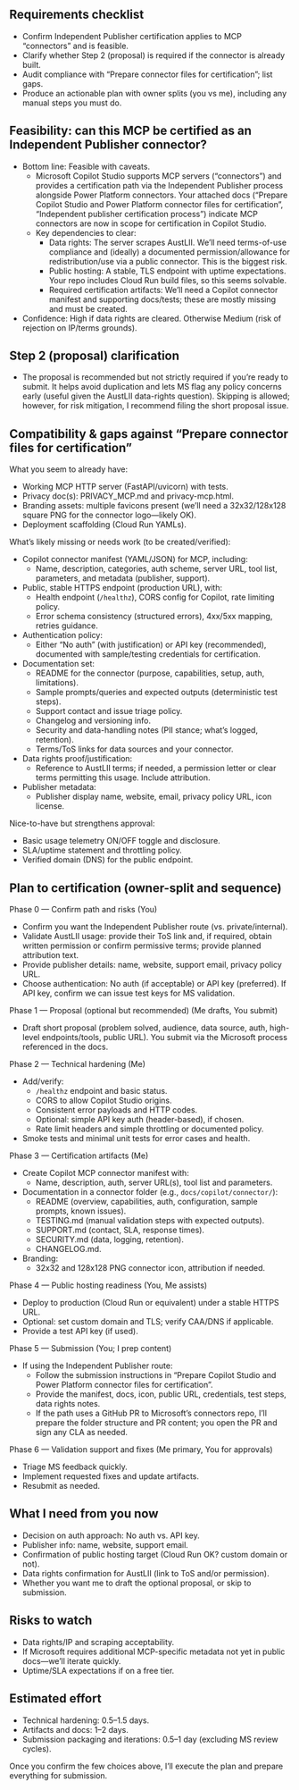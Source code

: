 ## Requirements checklist
- Confirm Independent Publisher certification applies to MCP “connectors” and is feasible.
- Clarify whether Step 2 (proposal) is required if the connector is already built.
- Audit compliance with “Prepare connector files for certification”; list gaps.
- Produce an actionable plan with owner splits (you vs me), including any manual steps you must do.

## Feasibility: can this MCP be certified as an Independent Publisher connector?
- Bottom line: Feasible with caveats.
  - Microsoft Copilot Studio supports MCP servers (“connectors”) and provides a certification path via the Independent Publisher process alongside Power Platform connectors. Your attached docs (“Prepare Copilot Studio and Power Platform connector files for certification”, “Independent publisher certification process”) indicate MCP connectors are now in scope for certification in Copilot Studio.
  - Key dependencies to clear:
    - Data rights: The server scrapes AustLII. We’ll need terms-of-use compliance and (ideally) a documented permission/allowance for redistribution/use via a public connector. This is the biggest risk.
    - Public hosting: A stable, TLS endpoint with uptime expectations. Your repo includes Cloud Run build files, so this seems solvable.
    - Required certification artifacts: We’ll need a Copilot connector manifest and supporting docs/tests; these are mostly missing and must be created.
- Confidence: High if data rights are cleared. Otherwise Medium (risk of rejection on IP/terms grounds).

## Step 2 (proposal) clarification
- The proposal is recommended but not strictly required if you’re ready to submit. It helps avoid duplication and lets MS flag any policy concerns early (useful given the AustLII data-rights question). Skipping is allowed; however, for risk mitigation, I recommend filing the short proposal issue.

## Compatibility & gaps against “Prepare connector files for certification”
What you seem to already have:
- Working MCP HTTP server (FastAPI/uvicorn) with tests.
- Privacy doc(s): PRIVACY_MCP.md and privacy-mcp.html.
- Branding assets: multiple favicons present (we’ll need a 32x32/128x128 square PNG for the connector logo—likely OK).
- Deployment scaffolding (Cloud Run YAMLs).

What’s likely missing or needs work (to be created/verified):
- Copilot connector manifest (YAML/JSON) for MCP, including:
  - Name, description, categories, auth scheme, server URL, tool list, parameters, and metadata (publisher, support).
- Public, stable HTTPS endpoint (production URL), with:
  - Health endpoint (`/healthz`), CORS config for Copilot, rate limiting policy.
  - Error schema consistency (structured errors), 4xx/5xx mapping, retries guidance.
- Authentication policy:
  - Either “No auth” (with justification) or API key (recommended), documented with sample/testing credentials for certification.
- Documentation set:
  - README for the connector (purpose, capabilities, setup, auth, limitations).
  - Sample prompts/queries and expected outputs (deterministic test steps).
  - Support contact and issue triage policy.
  - Changelog and versioning info.
  - Security and data-handling notes (PII stance; what’s logged, retention).
  - Terms/ToS links for data sources and your connector.
- Data rights proof/justification:
  - Reference to AustLII terms; if needed, a permission letter or clear terms permitting this usage. Include attribution.
- Publisher metadata:
  - Publisher display name, website, email, privacy policy URL, icon license.

Nice-to-have but strengthens approval:
- Basic usage telemetry ON/OFF toggle and disclosure.
- SLA/uptime statement and throttling policy.
- Verified domain (DNS) for the public endpoint.

## Plan to certification (owner-split and sequence)
Phase 0 — Confirm path and risks (You)
- Confirm you want the Independent Publisher route (vs. private/internal).
- Validate AustLII usage: provide their ToS link and, if required, obtain written permission or confirm permissive terms; provide planned attribution text.
- Provide publisher details: name, website, support email, privacy policy URL.
- Choose authentication: No auth (if acceptable) or API key (preferred). If API key, confirm we can issue test keys for MS validation.

Phase 1 — Proposal (optional but recommended) (Me drafts, You submit)
- Draft short proposal (problem solved, audience, data source, auth, high-level endpoints/tools, public URL). You submit via the Microsoft process referenced in the docs.

Phase 2 — Technical hardening (Me)
- Add/verify:
  - `/healthz` endpoint and basic status.
  - CORS to allow Copilot Studio origins.
  - Consistent error payloads and HTTP codes.
  - Optional: simple API key auth (header-based), if chosen.
  - Rate limit headers and simple throttling or documented policy.
- Smoke tests and minimal unit tests for error cases and health.

Phase 3 — Certification artifacts (Me)
- Create Copilot MCP connector manifest with:
  - Name, description, auth, server URL(s), tool list and parameters.
- Documentation in a connector folder (e.g., `docs/copilot/connector/`):
  - README (overview, capabilities, auth, configuration, sample prompts, known issues).
  - TESTING.md (manual validation steps with expected outputs).
  - SUPPORT.md (contact, SLA, response times).
  - SECURITY.md (data, logging, retention).
  - CHANGELOG.md.
- Branding:
  - 32x32 and 128x128 PNG connector icon, attribution if needed.

Phase 4 — Public hosting readiness (You, Me assists)
- Deploy to production (Cloud Run or equivalent) under a stable HTTPS URL.
- Optional: set custom domain and TLS; verify CAA/DNS if applicable.
- Provide a test API key (if used).

Phase 5 — Submission (You; I prep content)
- If using the Independent Publisher route:
  - Follow the submission instructions in “Prepare Copilot Studio and Power Platform connector files for certification”.
  - Provide the manifest, docs, icon, public URL, credentials, test steps, data rights notes.
  - If the path uses a GitHub PR to Microsoft’s connectors repo, I’ll prepare the folder structure and PR content; you open the PR and sign any CLA as needed.

Phase 6 — Validation support and fixes (Me primary, You for approvals)
- Triage MS feedback quickly.
- Implement requested fixes and update artifacts.
- Resubmit as needed.

## What I need from you now
- Decision on auth approach: No auth vs. API key.
- Publisher info: name, website, support email.
- Confirmation of public hosting target (Cloud Run OK? custom domain or not).
- Data rights confirmation for AustLII (link to ToS and/or permission).
- Whether you want me to draft the optional proposal, or skip to submission.

## Risks to watch
- Data rights/IP and scraping acceptability.
- If Microsoft requires additional MCP-specific metadata not yet in public docs—we’ll iterate quickly.
- Uptime/SLA expectations if on a free tier.

## Estimated effort
- Technical hardening: 0.5–1.5 days.
- Artifacts and docs: 1–2 days.
- Submission packaging and iterations: 0.5–1 day (excluding MS review cycles).

Once you confirm the few choices above, I’ll execute the plan and prepare everything for submission.